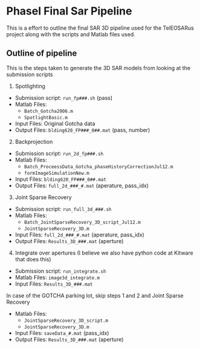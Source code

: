 # PhaseI Final Sar Pipeline

This is a effort to outline the final SAR 3D pipeline used for the TelEOSARus project along
with the scripts and Matlab files used.

## Outline of pipeline

This is the steps taken to generate the 3D SAR models from looking at the submission scripts

1. Spotlighting
 - Submission script: `run_fp###.sh` (pass)
 - Matlab Files: 
   - `Batch_Gotcha2006.m`
   - `SpotlightBasic.m`
 - Input Files: Original Gotcha data
 - Output Files: `blding620_FP###_0##.mat` (pass, number)

2. Backprojection
 - Submission script: `run_2d_fp###.sh`
 - Matlab Files: 
   - `Batch_ProceessData_Gotcha_phaseHistoryCorrectionJul12.m`
   - `formImageSimulationNew.m`
 - Input Files: `blding620_FP###_0##.mat`
 - Output Files: `full_2d_###_#.mat` (aperature, pass_idx)

3. Joint Sparse Recovery
 - Submission script: `run_full_3d_###.sh`
 - Matlab Files: 
   - `Batch_JointSparseRecovery_3D_script_Jul12.m`
   - `JointSparseRecovery_3D.m`
 - Input Files: `full_2d_###_#.mat` (aperature, pass_idx)
 - Output Files: `Results_3D_###.mat` (aperture)

4. Integrate over apertures (I believe we also have python code at Kitware that does this)
 - Submission script: `run_integrate.sh`
 - Matlab Files: `image3d_integrate.m`
 - Input Files: `Results_3D_###.mat`

In case of the GOTCHA parking lot, skip steps 1 and 2 and 
Joint Sparse Recovery
 - Matlab Files: 
   - `JointSparseRecovery_3D_script.m`
   - `JointSparseRecovery_3D.m`
 - Input Files: `saveData_#.mat` (pass_idx)
 - Output Files: `Results_3D_###.mat` (aperture)



